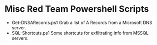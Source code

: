 # Misc Red Team Powershell Scripts

- Get-DNSARecords.ps1
  Grab a list of A Records from a Microsoft DNS server.
- SQL-Shortcuts.ps1
  Some shortcuts for exfiltrating info from MSSQL servers.
